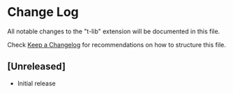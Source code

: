 # Change Log

All notable changes to the "t-lib" extension will be documented in this file.

Check [Keep a Changelog](http://keepachangelog.com/) for recommendations on how to structure this file.

## [Unreleased]

- Initial release

